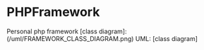 # PHPFramework
Personal php framework
[class diagram]: (/uml/FRAMEWORK_CLASS_DIAGRAM.png)
UML: [class diagram]
